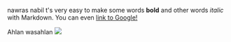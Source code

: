 
nawras nabil 
t's very easy to make some words **bold** and other words *italic* with Markdown. You can even [link to Google!](http://google.com)

Ahlan wasahlan 
![](https://assets-cdn.github.com/images/modules/open_graph/github-octocat.png)
